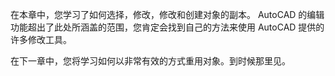 在本章中，您学习了如何选择，修改，修改和创建对象的副本。 AutoCAD 的编辑功能超出了此处所涵盖的范围，您肯定会找到自己的方法来使用 AutoCAD 提供的许多修改工具。

在下一章中，您将学习如何以非常有效的方式重用对象。到时候那里见。
